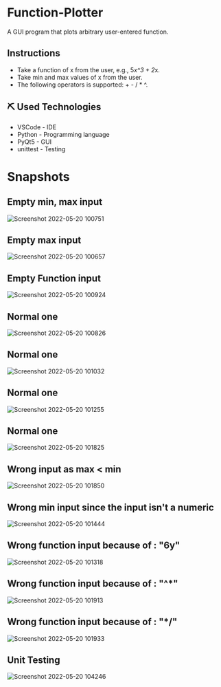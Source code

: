 # Function-Plotter
 A GUI program that plots arbitrary user-entered function.

## Instructions

- Take a function of x from the user, e.g., 5*x^3 + 2*x.
- Take min and max values of x from the user.
- The following operators is supported: + - / * ^.

## ⛏️ Used Technologies

- VSCode - IDE
- Python - Programming language
- PyQt5 - GUI
- unittest - Testing

# Snapshots
## Empty min, max input

![Screenshot 2022-05-20 100751](https://user-images.githubusercontent.com/61321123/169486416-9bf3f735-2a17-49eb-926d-ba3077c6fdbf.png)


## Empty max input

![Screenshot 2022-05-20 100657](https://user-images.githubusercontent.com/61321123/169486411-685a65d7-8dd5-40c7-895f-78dbf39abf9c.png)


## Empty Function input

![Screenshot 2022-05-20 100924](https://user-images.githubusercontent.com/61321123/169486421-4acd9f11-ca17-4915-8450-e23c10d9f383.png)


## Normal one 

![Screenshot 2022-05-20 100826](https://user-images.githubusercontent.com/61321123/169486419-21ba4bf7-39ec-4b81-afb5-feb4bbd626c5.png)

## Normal one 

![Screenshot 2022-05-20 101032](https://user-images.githubusercontent.com/61321123/169486423-1b4e7f70-b3df-48df-a14d-543af9facb27.png)

## Normal one 

![Screenshot 2022-05-20 101255](https://user-images.githubusercontent.com/61321123/169486427-514ecb7f-e134-402b-bcf7-3b879d815c24.png)


## Normal one 

![Screenshot 2022-05-20 101825](https://user-images.githubusercontent.com/61321123/169486434-f7fcee50-0884-4204-9e7e-cf968408451a.png)


## Wrong input as max < min

![Screenshot 2022-05-20 101850](https://user-images.githubusercontent.com/61321123/169486436-8f1fb050-9d77-4c93-9854-20d4ad8cdb60.png)


## Wrong min input since the input isn't a numeric

![Screenshot 2022-05-20 101444](https://user-images.githubusercontent.com/61321123/169486431-7ad43513-0869-4636-baa2-fe763ed817f6.png)


## Wrong function input because of : "6y"

![Screenshot 2022-05-20 101318](https://user-images.githubusercontent.com/61321123/169486429-38c577e4-39e6-468d-bec0-cb9334523550.png)


## Wrong function input because of : "^*"

![Screenshot 2022-05-20 101913](https://user-images.githubusercontent.com/61321123/169486439-219dc4f0-2635-4384-8ecc-1fd6714b4a94.png)


## Wrong function input because of : "*/"

![Screenshot 2022-05-20 101933](https://user-images.githubusercontent.com/61321123/169486405-2983c6e7-7bca-48f9-9368-6207f7d483ba.png)




## Unit Testing

![Screenshot 2022-05-20 104246](https://user-images.githubusercontent.com/61321123/169490205-8986fa44-fa07-4a22-bbf9-b16ddce8fc43.png)
